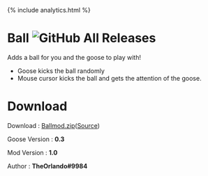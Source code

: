 {% include analytics.html %}

# Ball ![GitHub All Releases](https://img.shields.io/github/downloads/TheOrlando/DesktopGooseMod_Ball/total?logo=github)

Adds a ball for you and the goose to play with!
- Goose kicks the ball randomly
- Mouse cursor kicks the ball and gets the attention of the goose.

# Download
Download : [Ballmod.zip](https://github.com/TheOrlando/DesktopGooseMod_Ball/releases/tag/1.0)([Source](https://github.com/TheOrlando/DesktopGooseMod_Ball))

Goose Version : **0.3**

Mod Version : **1.0**

Author : **TheOrlando#9984**
